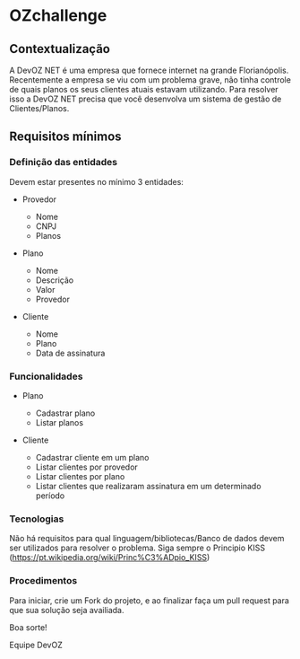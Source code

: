 # OZchallenge

## Contextualização

A DevOZ NET é uma empresa que fornece internet na grande Florianópolis. Recentemente a empresa se viu com um problema grave, não tinha controle de quais planos os seus clientes atuais estavam utilizando. Para resolver isso a DevOZ NET precisa que você desenvolva um sistema de gestão de Clientes/Planos.

## Requisitos mínimos

### Definição das entidades
Devem estar presentes no mínimo 3 entidades:
* Provedor
    * Nome
    * CNPJ
    * Planos

* Plano
    * Nome
    * Descrição
    * Valor
    * Provedor

* Cliente
    * Nome
    * Plano
    * Data de assinatura

### Funcionalidades

* Plano
    * Cadastrar plano
    * Listar planos

* Cliente
    * Cadastrar cliente em um plano
    * Listar clientes por provedor
    * Listar clientes por plano
    * Listar clientes que realizaram assinatura em um determinado período

### Tecnologias
Não há requisitos para qual linguagem/bibliotecas/Banco de dados devem ser utilizados para resolver o problema.
Siga sempre o Principio KISS (https://pt.wikipedia.org/wiki/Princ%C3%ADpio_KISS)


### Procedimentos
Para iniciar, crie um Fork do projeto, e ao finalizar faça um pull request para que sua solução seja availiada.


Boa sorte!

Equipe DevOZ	
